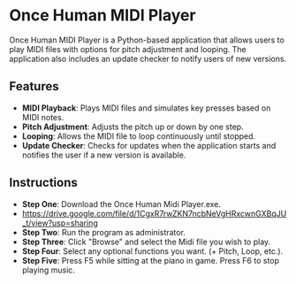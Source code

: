 # Once Human MIDI Player

Once Human MIDI Player is a Python-based application that allows users to play MIDI files with options for pitch adjustment and looping. The application also includes an update checker to notify users of new versions.

## Features

- **MIDI Playback**: Plays MIDI files and simulates key presses based on MIDI notes.
- **Pitch Adjustment**: Adjusts the pitch up or down by one step.
- **Looping**: Allows the MIDI file to loop continuously until stopped.
- **Update Checker**: Checks for updates when the application starts and notifies the user if a new version is available.

## Instructions

- **Step One**: Download the Once Human Midi Player.exe.
- https://drive.google.com/file/d/1CgxR7rwZKN7ncbNeVgHRxcwnGXBqJU_t/view?usp=sharing
- **Step Two**: Run the program as administrator.
- **Step Three**: Click "Browse" and select the Midi file you wish to play.
- **Step Four**: Select any optional functions you want. (+ Pitch, Loop, etc.).
- **Step Five**: Press F5 while sitting at the piano in game. Press F6 to stop playing music.
